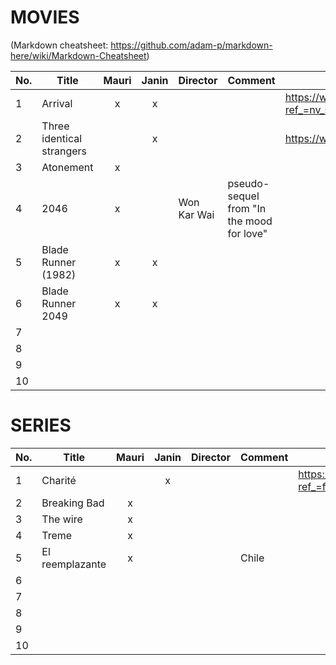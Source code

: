 MOVIES
======
(Markdown cheatsheet: https://github.com/adam-p/markdown-here/wiki/Markdown-Cheatsheet)

No. | Title | Mauri | Janin | Director | Comment | IMDB-link
--- | --- |:---:|:---:| --- | --- | ---
1 | Arrival | x | x |  |  | https://www.imdb.com/title/tt2543164/?ref_=nv_sr_srsg_0
2 | Three identical strangers |  | x |  |  | https://www.imdb.com/title/tt7664504/ 
3 | Atonement | x |  |  |  | 
4 | 2046 | x |  | Won Kar Wai | pseudo-sequel from "In the mood for love" |
5 | Blade Runner (1982) | x | x |  |  |
6 | Blade Runner 2049 | x | x |  |  |
7 |  |  |  |  |  |
8 |  |  |  |  |  |
9 |  |  |  |  |  |
10 |  |  |  |  |  |


SERIES
======

No. | Title | Mauri | Janin | Director | Comment | IMDB-link
--- | --- |:---:|:---:| --- | --- | ---
1 | Charité |  | x |  |  | https://www.imdb.com/title/tt5337806/?ref_=fn_al_tt_1
2 | Breaking Bad | x |  |  |  |
3 | The wire | x |  |  |  |
4 | Treme | x |  |  |  |
5 | El reemplazante | x |  |  | Chile |
6 |  |  |  |  |  |
7 |  |  |  |  |  |
8 |  |  |  |  |  |
9 |  |  |  |  |  |
10 |  |  |  |  |  |



